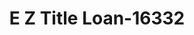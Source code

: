 ---
f_zip-code: 35501
f_state-code: AL
title: E Z Title Loan-16332
f_phone: 205-387-1124
f_city-only: Jasper
f_address: 417 Highway 78 W Jasper
f_location-unique-id: '16332'
slug: e-z-title-loan-16332
updated-on: '2024-05-30T13:46:58.046Z'
created-on: '2024-05-30T13:36:59.803Z'
published-on: '2024-05-30T13:54:32.469Z'
f_city-state: cms/city/jasper-al.md
f_company: cms/company/e-z-title-loan.md
f_state: cms/state/alabama.md
layout: '[payday-loan].html'
tags: payday-loan
---